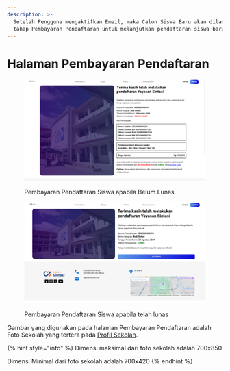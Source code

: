 ```yaml
---
description: >-
  Setelah Pengguna mengaktifkan Email, maka Calon Siswa Baru akan dilanjutkan ke
  tahap Pembayaran Pendaftaran untuk melanjutkan pendaftaran siswa baru
---
```


# Halaman Pembayaran Pendaftaran

<figure><img src="../../.gitbook/assets/image (26).png" alt=""><figcaption><p>Pembayaran Pendaftaran Siswa apabila Belum Lunas</p></figcaption></figure>

<figure><img src="../../.gitbook/assets/image_2024-08-29_102040197.png" alt=""><figcaption><p>Pembayaran Pendaftaran Siswa apabila telah lunas</p></figcaption></figure>

Gambar yang digunakan pada halaman Pembayaran Pendaftaran adalah Foto Sekolah yang tertera pada [Profil Sekolah](../../panduan-awal/mengatur-profil-sekolah.md).

{% hint style="info" %}
Dimensi maksimal dari foto sekolah adalah 700x850

Dimensi Minimal dari foto sekolah adalah 700x420
{% endhint %}
